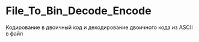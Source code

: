 # File_To_Bin_Decode_Encode
Кодирование в двоичный код и декодирование двоичного кода из ASCII в файл
